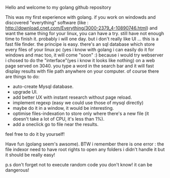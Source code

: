 Hello and welcome to my golang github repository

This was my first experience with golang.
if you work on windowds and discovered "everything" software
(like : http://download.cnet.com/Everything/3000-2379_4-10890746.html)
and want the same thing for your linux, you can have a try.
still have not enough time to finish it. probably i will one day. but i don't
really like UI ...
this is a fast file finder.
the principe is easy. there's an sql database which store every files of your linux pc
(yes i know with golang i can easily do it for windows and mac too, it will come "soon" :)
because i would try webserver i chosed to do the "interface"(yes i know it looks like nothing)
on a web page served on 3040. you type a word in the search bar and it will fast display results
with file path anywhere on your computer.
of course there are things to do:

* auto-create Mysql database.
* upgrade UI.
* add better UX with instant research without page reload.
* implement regexp (easy we could use those of mysql directly)
* maybe do it in a window, it would be interesting.
* optimise files-indexation to store only where there's a new file (it doesn't take a lot of CPU, it's less than 1%).
* add a oneclick go to file near the results.

feel free to do it by yourself!

Have fun (golang seem's awsome).
BTW i remember there is one error : the file indexor need to have root rights to open any folders
i didn't handle it but it should be really easy!

p.s don't forget not to execute random code you don't know! it can be dangerous!

